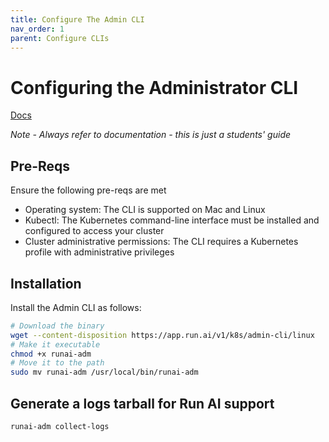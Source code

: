```yaml
---
title: Configure The Admin CLI
nav_order: 1
parent: Configure CLIs
---
```


# Configuring the Administrator CLI

<span class="fs-3">
  <a href="https://docs.run.ai/latest/admin/config/cli-admin-install/" class="btn" target="_blank" rel="noopener">Docs</a>
</span>

*Note - Always refer to documentation - this is just a students' guide*

## Pre-Reqs

Ensure the following pre-reqs are met

- Operating system: The CLI is supported on Mac and Linux
- Kubectl: The Kubernetes command-line interface must be installed and configured to access your cluster
- Cluster administrative permissions: The CLI requires a Kubernetes profile with administrative privileges

## Installation

Install the Admin CLI as follows:

```bash
# Download the binary
wget --content-disposition https://app.run.ai/v1/k8s/admin-cli/linux
# Make it executable
chmod +x runai-adm
# Move it to the path
sudo mv runai-adm /usr/local/bin/runai-adm
```

## Generate a logs tarball for Run AI support

```bash
runai-adm collect-logs
```
